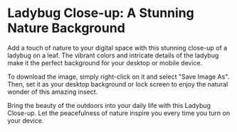 <!--font:Montserrat-->

# Ladybug Close-up: A Stunning Nature Background

Add a touch of nature to your digital space with this stunning close-up of a ladybug on a leaf. The vibrant colors and intricate details of the ladybug make it the perfect background for your desktop or mobile device.

To download the image, simply right-click on it and select "Save Image As". Then, set it as your desktop background or lock screen to enjoy the natural wonder of this amazing insect.

Bring the beauty of the outdoors into your daily life with this Ladybug Close-up. Let the peacefulness of nature inspire you every time you turn on your device.

<!--

Write me markdown content of website with wallpaper:

"A close-up of a ladybug on a leaf"

The header of the page should not be copy of the text but rather a real content of the website which is using this wallpaper.


---


# Ladybug Close-up Wallpaper

Decorate your desktop or mobile device with this stunning close-up of a ladybug on a leaf. The vibrant colors and intricate details of the ladybug will add a touch of nature to your digital space.

To download this wallpaper, simply right-click on the image and select "Save Image As". You can then set it as your desktop background or lock screen on your device.

Enjoy the beauty of nature every time you turn on your device with this Ladybug Close-up Wallpaper.


---


Heading should not include word "wallpaper". The website should not be about the wallpaper itself, wallpaper is just a related background, rewrite whole content.


---


# Discover the Beauty of Nature with a Ladybug Close-up

Add a touch of nature to your digital space with this stunning close-up of a ladybug on a leaf. The vibrant colors and intricate details of the ladybug make it the perfect background for your desktop or mobile device.

Immerse yourself in the beauty of nature every time you turn on your device with this Ladybug Close-up. To download the image, simply right-click on it and select "Save Image As". Then, set it as your desktop background or lock screen to enjoy the natural beauty of this amazing insect.

Explore the wonders of the outdoors and bring them into your digital world with this Ladybug Close-up.


---


Heading is too long, rewrite whole content.


---


# Ladybug Close-up: A Touch of Nature for Your Digital Space

Get closer to nature with this stunning close-up of a ladybug on a leaf. The vibrant colors and intricate details of the ladybug make it the perfect background for your desktop or mobile device.

Bring the beauty of nature into your digital world with this Ladybug Close-up. To download the image, simply right-click on it and select "Save Image As". Then, set it as your desktop background or lock screen to enjoy the natural wonder of this amazing insect.

Experience the wonders of the outdoors every time you turn on your device with this Ladybug Close-up. Add a touch of nature to your digital space and let the beauty of the world around us inspire you.


---


Heading is too long, rewrite whole content.


---


# Ladybug Close-up: A Stunning Nature Background

Add a touch of nature to your digital space with this stunning close-up of a ladybug on a leaf. The vibrant colors and intricate details of the ladybug make it the perfect background for your desktop or mobile device.

To download the image, simply right-click on it and select "Save Image As". Then, set it as your desktop background or lock screen to enjoy the natural wonder of this amazing insect.

Bring the beauty of the outdoors into your daily life with this Ladybug Close-up. Let the peacefulness of nature inspire you every time you turn on your device.


---


Write me a Google font which is best fitting for the website.

Pick from the list:
- Playfair Display
- Futura
- Barlow Condensed
- Inter
- Alegreya
- Orbitron
- Exo 2
- Dancing Script
- Montserrat
- Open Sans
- Raleway
- Great Vibes
- Lato
- Roboto
- Lobster
- Poppins
- IBM Plex Sans


Write just the font name nothing else.


---


Montserrat

-->
